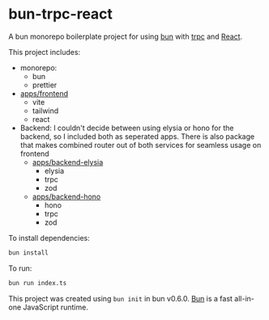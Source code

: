 # bun-trpc-react

A bun monorepo boilerplate project for using [bun](https://bun.sh) with [trpc](https://trpc.io) and [React](https://reactjs.org).

This project includes:
- monorepo:
  - bun
  - prettier
- [apps/frontend](apps/frontend)
  - vite
  - tailwind
  - react
- Backend:
  I couldn't decide between using elysia or hono for the backend, so I included both as seperated apps. There is also package that makes combined router out of both services for seamless usage on frontend
  - [apps/backend-elysia](apps/backend-elysia)
    - elysia
    - trpc
    - zod
  - [apps/backend-hono](apps/backend-hono)
    - hono
    - trpc
    - zod

To install dependencies:

```bash
bun install
```

To run:

```bash
bun run index.ts
```

This project was created using `bun init` in bun v0.6.0. [Bun](https://bun.sh) is a fast all-in-one JavaScript runtime.
